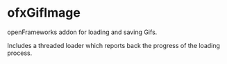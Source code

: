 # ofxGifImage
openFrameworks addon for loading and saving Gifs.

Includes a threaded loader which reports back the progress of the loading process.
